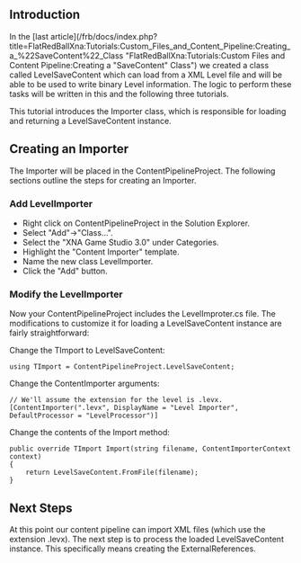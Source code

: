 ## Introduction

In the [last article](/frb/docs/index.php?title=FlatRedBallXna:Tutorials:Custom_Files_and_Content_Pipeline:Creating_a_%22SaveContent%22_Class "FlatRedBallXna:Tutorials:Custom Files and Content Pipeline:Creating a "SaveContent" Class") we created a class called LevelSaveContent which can load from a XML Level file and will be able to be used to write binary Level information. The logic to perform these tasks will be written in this and the following three tutorials.

This tutorial introduces the Importer class, which is responsible for loading and returning a LevelSaveContent instance.

## Creating an Importer

The Importer will be placed in the ContentPipelineProject. The following sections outline the steps for creating an Importer.

### Add LevelImporter

-   Right click on ContentPipelineProject in the Solution Explorer.
-   Select "Add"-\>"Class...".
-   Select the "XNA Game Studio 3.0" under Categories.
-   Highlight the "Content Importer" template.
-   Name the new class LevelImporter.
-   Click the "Add" button.

### Modify the LevelImporter

Now your ContentPipelineProject includes the LevelImproter.cs file. The modifications to customize it for loading a LevelSaveContent instance are fairly straightforward:

Change the TImport to LevelSaveContent:

    using TImport = ContentPipelineProject.LevelSaveContent;

Change the ContentImporter arguments:

    // We'll assume the extension for the level is .levx.
    [ContentImporter(".levx", DisplayName = "Level Importer", DefaultProcessor = "LevelProcessor")]

Change the contents of the Import method:

    public override TImport Import(string filename, ContentImporterContext context)
    {
        return LevelSaveContent.FromFile(filename);
    }

## Next Steps

At this point our content pipeline can import XML files (which use the extension .levx). The next step is to process the loaded LevelSaveContent instance. This specifically means creating the ExternalReferences.
